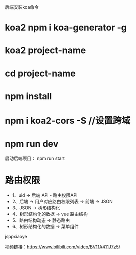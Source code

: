 后端安装koa命令
# koa2    npm i koa-generator -g
# koa2 project-name
# cd project-name
# npm install
# npm i koa2-cors -S   //设置跨域
# npm run dev

启动后端项目： npm run start


# 路由权限
- 1、uid -> 后端 API - 路由权限API
- 2、后端 -> 用户对应路由权限列表 -> 前端 -> JSON
- 3、JSON -> 树形结构化
- 4、树形结构化的数据 -> vue 路由结构
- 5、路由结构动态 -> 静态路由
- 6、树形结构化的数据 -> 菜单组件

jsppxiaoye

视频链接：https://www.bilibili.com/video/BV11A411J7z5/


